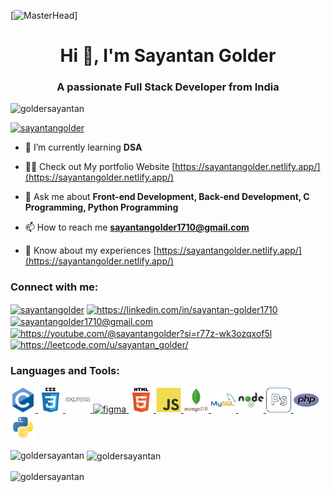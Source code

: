 [![MasterHead](https://github.com/goldersayantan/Work-Images/blob/main/Black%20Minimal%20Motivation%20Quote%20LinkedIn%20Banner.png?raw=true)]
<h1 align="center">Hi 👋, I'm Sayantan Golder</h1>
<h3 align="center">A passionate Full Stack Developer from India</h3>

<p align="left"> <img src="https://i.pinimg.com/originals/cd/59/d6/cd59d626dc86397fe45080e6e9c7027d.gif" alt="goldersayantan" /> </p>

<p align="left"> <a href="https://twitter.com/sayantangolder" target="blank"><img src="https://img.shields.io/twitter/follow/sayantangolder?logo=twitter&style=for-the-badge" alt="sayantangolder" /></a> </p>

- 🌱 I’m currently learning **DSA**

- 👨‍💻 Check out My portfolio Website [https://sayantangolder.netlify.app/](https://sayantangolder.netlify.app/)

- 💬 Ask me about **Front-end Development, Back-end Development, C Programming, Python Programming**

- 📫 How to reach me **sayantangolder1710@gmail.com**

- 📄 Know about my experiences [https://sayantangolder.netlify.app/](https://sayantangolder.netlify.app/)

<h3 align="left">Connect with me:</h3>
<p align="left">
<a href="https://twitter.com/sayantangolder" target="blank"><img align="center" src="https://raw.githubusercontent.com/rahuldkjain/github-profile-readme-generator/master/src/images/icons/Social/twitter.svg" alt="sayantangolder" height="30" width="40" /></a>
<a href="https://linkedin.com/in/https://linkedin.com/in/sayantan-golder1710" target="blank"><img align="center" src="https://raw.githubusercontent.com/rahuldkjain/github-profile-readme-generator/master/src/images/icons/Social/linked-in-alt.svg" alt="https://linkedin.com/in/sayantan-golder1710" height="30" width="40" /></a>
<a href="mailto:sayantangolder1710@gmail.com" target="blank"><img align="center" src="https://img.icons8.com/plasticine/100/gmail-new.png" alt="sayantangolder1710@gmail.com" height="30" width="40" />
</a>
<a href="https://www.youtube.com/c/https://youtube.com/@sayantangolder?si=r77z-wk3ozqxof5l" target="blank"><img align="center" src="https://raw.githubusercontent.com/rahuldkjain/github-profile-readme-generator/master/src/images/icons/Social/youtube.svg" alt="https://youtube.com/@sayantangolder?si=r77z-wk3ozqxof5l" height="30" width="40" /></a>
<a href="https://www.leetcode.com/https://leetcode.com/u/sayantan_golder/" target="blank"><img align="center" src="https://raw.githubusercontent.com/rahuldkjain/github-profile-readme-generator/master/src/images/icons/Social/leet-code.svg" alt="https://leetcode.com/u/sayantan_golder/" height="30" width="40" /></a>
</p>

<h3 align="left">Languages and Tools:</h3>
<p align="left"> <a href="https://www.cprogramming.com/" target="_blank" rel="noreferrer"> <img src="https://raw.githubusercontent.com/devicons/devicon/master/icons/c/c-original.svg" alt="c" width="40" height="40"/> </a> <a href="https://www.w3schools.com/css/" target="_blank" rel="noreferrer"> <img src="https://raw.githubusercontent.com/devicons/devicon/master/icons/css3/css3-original-wordmark.svg" alt="css3" width="40" height="40"/> </a> <a href="https://expressjs.com" target="_blank" rel="noreferrer"> <img src="https://raw.githubusercontent.com/devicons/devicon/master/icons/express/express-original-wordmark.svg" alt="express" width="40" height="40"/> </a> <a href="https://www.figma.com/" target="_blank" rel="noreferrer"> <img src="https://www.vectorlogo.zone/logos/figma/figma-icon.svg" alt="figma" width="40" height="40"/> </a> <a href="https://www.w3.org/html/" target="_blank" rel="noreferrer"> <img src="https://raw.githubusercontent.com/devicons/devicon/master/icons/html5/html5-original-wordmark.svg" alt="html5" width="40" height="40"/> </a> <a href="https://developer.mozilla.org/en-US/docs/Web/JavaScript" target="_blank" rel="noreferrer"> <img src="https://raw.githubusercontent.com/devicons/devicon/master/icons/javascript/javascript-original.svg" alt="javascript" width="40" height="40"/> </a> <a href="https://www.mongodb.com/" target="_blank" rel="noreferrer"> <img src="https://raw.githubusercontent.com/devicons/devicon/master/icons/mongodb/mongodb-original-wordmark.svg" alt="mongodb" width="40" height="40"/> </a> <a href="https://www.mysql.com/" target="_blank" rel="noreferrer"> <img src="https://raw.githubusercontent.com/devicons/devicon/master/icons/mysql/mysql-original-wordmark.svg" alt="mysql" width="40" height="40"/> </a> <a href="https://nodejs.org" target="_blank" rel="noreferrer"> <img src="https://raw.githubusercontent.com/devicons/devicon/master/icons/nodejs/nodejs-original-wordmark.svg" alt="nodejs" width="40" height="40"/> </a> <a href="https://www.photoshop.com/en" target="_blank" rel="noreferrer"> <img src="https://raw.githubusercontent.com/devicons/devicon/master/icons/photoshop/photoshop-line.svg" alt="photoshop" width="40" height="40"/> </a> <a href="https://www.php.net" target="_blank" rel="noreferrer"> <img src="https://raw.githubusercontent.com/devicons/devicon/master/icons/php/php-original.svg" alt="php" width="40" height="40"/> </a> <a href="https://www.python.org" target="_blank" rel="noreferrer"> <img src="https://raw.githubusercontent.com/devicons/devicon/master/icons/python/python-original.svg" alt="python" width="40" height="40"/> </a> </p>

<p><img align="left" src="https://github-readme-stats.vercel.app/api/top-langs?username=goldersayantan&show_icons=true&locale=en&layout=compact" alt="goldersayantan" /></p>

<p>&nbsp;<img align="center" src="https://github-readme-stats.vercel.app/api?username=goldersayantan&show_icons=true&locale=en" alt="goldersayantan" /></p>

<p><img align="center" src="https://github-readme-streak-stats.herokuapp.com/?user=goldersayantan&" alt="goldersayantan" /></p>
